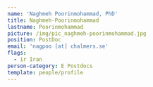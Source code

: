 ```yaml
---
name: 'Naghmeh Poorinmohammad, PhD'
title: Naghmeh-Poorinmohammad
lastname: Poorinmohammad
picture: /img/pic_naghmeh-poorinmohammad.jpg
position: PostDoc
email: 'nagpoo [at] chalmers.se'
flags:
  - ir Iran
person-category: E Postdocs
template: people/profile
---
```


